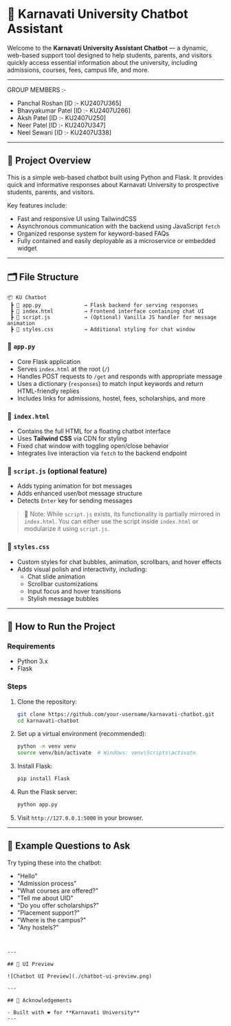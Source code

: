 
# 🧠 Karnavati University Chatbot Assistant

Welcome to the  **Karnavati University Assistant Chatbot** — a dynamic, web-based support tool designed to help students, parents, and visitors quickly access essential information about the university, including admissions, courses, fees, campus life, and more.

---

GROUP MEMBERS :-

- Panchal Roshan      [ID :- KU2407U365] <br>
- Bhavyakumar Patel   [ID :- KU2407U266] <br>
- Aksh Patel          [ID :- KU2407U250] <br>
- Neer Patel          [ID :- KU2407U347] <br>
- Neel Sewani         [ID :- KU2407U338] <br>

---

## 📌 Project Overview

This is a simple web-based chatbot built using Python and Flask. It provides quick and informative responses about Karnavati University to prospective students, parents, and visitors.

Key features include:

- Fast and responsive UI using TailwindCSS
- Asynchronous communication with the backend using JavaScript `fetch`
- Organized response system for keyword-based FAQs
- Fully contained and easily deployable as a microservice or embedded widget

---

## 🗂️ File Structure

```
📦 KU Chatbot
 ┣ 📄 app.py              → Flask backend for serving responses
 ┣ 📄 index.html          → Frontend interface containing chat UI
 ┣ 📄 script.js           → (Optional) Vanilla JS handler for message animation
 ┣ 📄 styles.css          → Additional styling for chat window
```

### 🔹 `app.py`

- Core Flask application
- Serves `index.html` at the root (`/`)
- Handles POST requests to `/get` and responds with appropriate message
- Uses a dictionary (`responses`) to match input keywords and return HTML-friendly replies
- Includes links for admissions, hostel, fees, scholarships, and more

### 🔹 `index.html`

- Contains the full HTML for a floating chatbot interface
- Uses **Tailwind CSS** via CDN for styling
- Fixed chat window with toggling open/close behavior
- Integrates live interaction via `fetch` to the backend endpoint

### 🔹 `script.js` (optional feature)

- Adds typing animation for bot messages
- Adds enhanced user/bot message structure
- Detects `Enter` key for sending messages

> 📝 Note: While `script.js` exists, its functionality is partially mirrored in `index.html`. You can either use the script inside `index.html` or modularize it using `script.js`.

### 🔹 `styles.css`

- Custom styles for chat bubbles, animation, scrollbars, and hover effects
- Adds visual polish and interactivity, including:
  - Chat slide animation
  - Scrollbar customizations
  - Input focus and hover transitions
  - Stylish message bubbles

---

## 🔧 How to Run the Project

### Requirements

- Python 3.x
- Flask

### Steps

1. Clone the repository:

   ```bash
   git clone https://github.com/your-username/karnavati-chatbot.git
   cd karnavati-chatbot
   ```

2. Set up a virtual environment (recommended):

   ```bash
   python -m venv venv
   source venv/bin/activate  # Windows: venv\Scripts\activate
   ```

3. Install Flask:

   ```bash
   pip install Flask
   ```

4. Run the Flask server:

   ```bash
   python app.py
   ```

5. Visit `http://127.0.0.1:5000` in your browser.

---

## 💬 Example Questions to Ask

Try typing these into the chatbot:

- "Hello"
- "Admission process"
- "What courses are offered?"
- "Tell me about UID"
- "Do you offer scholarships?"
- "Placement support?"
- "Where is the campus?"
- "Any hostels?"
```


---

## 📸 UI Preview

![Chatbot UI Preview](./chatbot-ui-preview.png)

---

## 🤝 Acknowledgements

- Built with ❤️ for **Karnavati University**
---